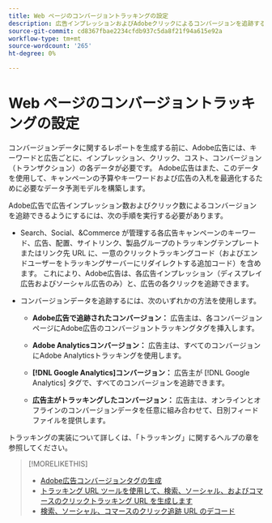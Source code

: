 ```yaml
---
title: Web ページのコンバージョントラッキングの設定
description: 広告インプレッションおよびAdobeクリックによるコンバージョンを追跡するために、広告広告を有効にする方法を説明します。
source-git-commit: cd8367fbae2234cfdb937c5da8f21f94a615e92a
workflow-type: tm+mt
source-wordcount: '265'
ht-degree: 0%

---
```


# Web ページのコンバージョントラッキングの設定

<!-- I don't think this is necessary here -- we already have a bullet point in the implementation overview -- so removing from TOC. -->

コンバージョンデータに関するレポートを生成する前に、Adobe広告には、キーワードと広告ごとに、インプレッション、クリック、コスト、コンバージョン（トランザクション）の各データが必要です。 Adobe広告はまた、このデータを使用して、キャンペーンの予算やキーワードおよび広告の入札を最適化するために必要なデータ予測モデルを構築します。

Adobe広告で広告インプレッション数およびクリック数によるコンバージョンを追跡できるようにするには、次の手順を実行する必要があります。

* Search、Social、&amp;Commerce が管理する各広告キャンペーンのキーワード、広告、配置、サイトリンク、製品グループのトラッキングテンプレートまたはリンク先 URL に、一意のクリックトラッキングコード（およびエンドユーザーをトラッキングサーバーにリダイレクトする追加コード）を含めます。 これにより、Adobe広告は、各広告インプレッション（ディスプレイ広告およびソーシャル広告のみ）と、広告の各クリックを追跡できます。

* コンバージョンデータを追跡するには、次のいずれかの方法を使用します。

   * **Adobe広告で追跡されたコンバージョン：** 広告主は、各コンバージョンページにAdobe広告のコンバージョントラッキングタグを挿入します。

   * **Adobe Analyticsコンバージョン：** 広告主は、すべてのコンバージョンにAdobe Analyticsトラッキングを使用します。

   * **[!DNL Google Analytics]コンバージョン：** 広告主が [!DNL Google Analytics] タグで、すべてのコンバージョンを追跡できます。

   * **広告主がトラッキングしたコンバージョン：** 広告主は、オンラインとオフラインのコンバージョンデータを任意に組み合わせて、日別フィードファイルを提供します。

トラッキングの実装について詳しくは、「トラッキング」に関するヘルプの章を参照してください。

>[!MORELIKETHIS]
>
>* [Adobe広告コンバージョンタグの生成](/help/search-social-commerce/tools/conversion-tag-generate.md)
>* [トラッキング URL ツールを使用して、検索、ソーシャル、およびコマースのクリックトラッキング URL を生成します](/help/search-social-commerce/tools/click-tracking-url-generate.md)
>* [検索、ソーシャル、コマースのクリック追跡 URL のデコード](/help/search-social-commerce/tools/click-tracking-url-decode.md)

